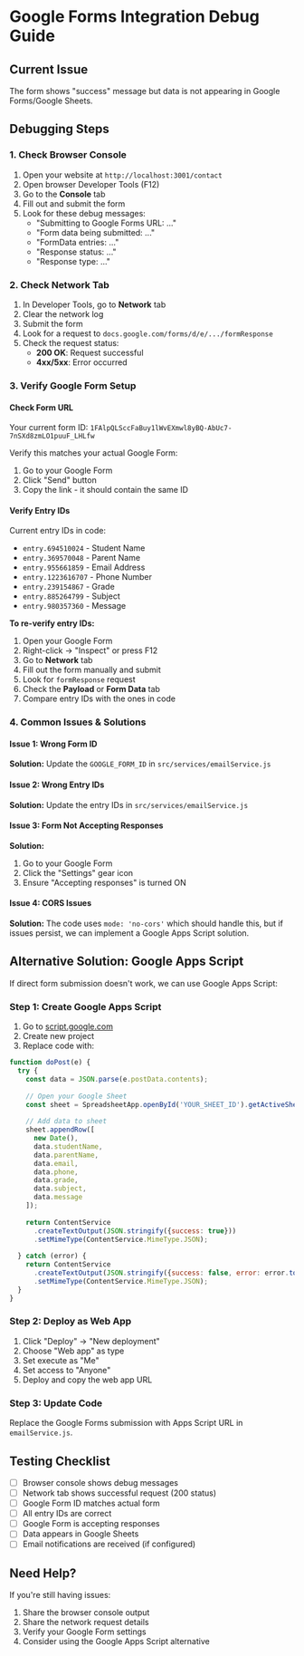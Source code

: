 # Google Forms Integration Debug Guide

## Current Issue
The form shows "success" message but data is not appearing in Google Forms/Google Sheets.

## Debugging Steps

### 1. Check Browser Console
1. Open your website at `http://localhost:3001/contact`
2. Open browser Developer Tools (F12)
3. Go to the **Console** tab
4. Fill out and submit the form
5. Look for these debug messages:
   - "Submitting to Google Forms URL: ..."
   - "Form data being submitted: ..."
   - "FormData entries: ..."
   - "Response status: ..."
   - "Response type: ..."

### 2. Check Network Tab
1. In Developer Tools, go to **Network** tab
2. Clear the network log
3. Submit the form
4. Look for a request to `docs.google.com/forms/d/e/.../formResponse`
5. Check the request status:
   - **200 OK**: Request successful
   - **4xx/5xx**: Error occurred

### 3. Verify Google Form Setup

#### Check Form URL
Your current form ID: `1FAlpQLSccFaBuy1lWvEXmwl8yBQ-AbUc7-7nSXd8zmLO1puuF_LHLfw`

Verify this matches your actual Google Form:
1. Go to your Google Form
2. Click "Send" button
3. Copy the link - it should contain the same ID

#### Verify Entry IDs
Current entry IDs in code:
- `entry.694510024` - Student Name
- `entry.369570048` - Parent Name  
- `entry.955661859` - Email Address
- `entry.1223616707` - Phone Number
- `entry.239154867` - Grade
- `entry.885264799` - Subject
- `entry.980357360` - Message

**To re-verify entry IDs:**
1. Open your Google Form
2. Right-click → "Inspect" or press F12
3. Go to **Network** tab
4. Fill out the form manually and submit
5. Look for `formResponse` request
6. Check the **Payload** or **Form Data** tab
7. Compare entry IDs with the ones in code

### 4. Common Issues & Solutions

#### Issue 1: Wrong Form ID
**Solution:** Update the `GOOGLE_FORM_ID` in `src/services/emailService.js`

#### Issue 2: Wrong Entry IDs
**Solution:** Update the entry IDs in `src/services/emailService.js`

#### Issue 3: Form Not Accepting Responses
**Solution:** 
1. Go to your Google Form
2. Click the "Settings" gear icon
3. Ensure "Accepting responses" is turned ON

#### Issue 4: CORS Issues
**Solution:** The code uses `mode: 'no-cors'` which should handle this, but if issues persist, we can implement a Google Apps Script solution.

## Alternative Solution: Google Apps Script

If direct form submission doesn't work, we can use Google Apps Script:

### Step 1: Create Google Apps Script
1. Go to [script.google.com](https://script.google.com)
2. Create new project
3. Replace code with:

```javascript
function doPost(e) {
  try {
    const data = JSON.parse(e.postData.contents);
    
    // Open your Google Sheet
    const sheet = SpreadsheetApp.openById('YOUR_SHEET_ID').getActiveSheet();
    
    // Add data to sheet
    sheet.appendRow([
      new Date(),
      data.studentName,
      data.parentName,
      data.email,
      data.phone,
      data.grade,
      data.subject,
      data.message
    ]);
    
    return ContentService
      .createTextOutput(JSON.stringify({success: true}))
      .setMimeType(ContentService.MimeType.JSON);
      
  } catch (error) {
    return ContentService
      .createTextOutput(JSON.stringify({success: false, error: error.toString()}))
      .setMimeType(ContentService.MimeType.JSON);
  }
}
```

### Step 2: Deploy as Web App
1. Click "Deploy" → "New deployment"
2. Choose "Web app" as type
3. Set execute as "Me"
4. Set access to "Anyone"
5. Deploy and copy the web app URL

### Step 3: Update Code
Replace the Google Forms submission with Apps Script URL in `emailService.js`.

## Testing Checklist

- [ ] Browser console shows debug messages
- [ ] Network tab shows successful request (200 status)
- [ ] Google Form ID matches actual form
- [ ] All entry IDs are correct
- [ ] Google Form is accepting responses
- [ ] Data appears in Google Sheets
- [ ] Email notifications are received (if configured)

## Need Help?

If you're still having issues:
1. Share the browser console output
2. Share the network request details
3. Verify your Google Form settings
4. Consider using the Google Apps Script alternative